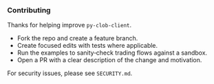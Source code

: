 ### Contributing

Thanks for helping improve `py-clob-client`.

- Fork the repo and create a feature branch.
- Create focused edits with tests where applicable.
- Run the examples to sanity‑check trading flows against a sandbox.
- Open a PR with a clear description of the change and motivation.

For security issues, please see `SECURITY.md`.


